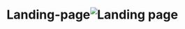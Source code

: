 # Landing-page![Landing page](https://github.com/compactcoders/Landing-page/assets/113087698/36c309e7-c2b6-443f-bb5d-79ba4a886aea)
